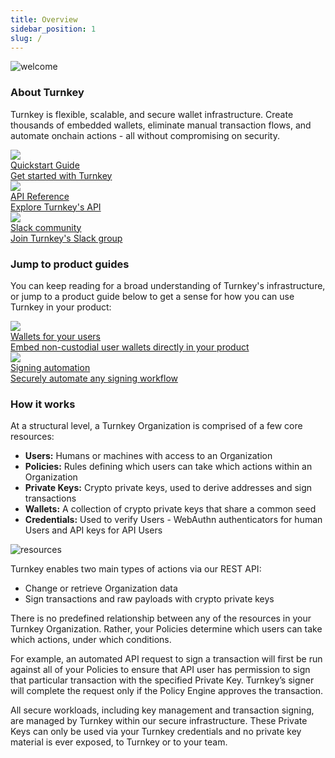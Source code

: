 ```yaml
---
title: Overview
sidebar_position: 1
slug: /
---
```


<img src="/img/diagrams/welcome_image.png" alt="welcome" />


### About Turnkey

Turnkey is flexible, scalable, and secure wallet infrastructure. Create thousands of embedded wallets, eliminate manual transaction flows, and automate onchain actions - all without compromising on security. 

<div class="overview-buttons">
  <a href="/getting-started/quickstart" class="overview-button">
    <img src="/img/icons/rocket-line.png" class="button-icon"/>
    <div class="button-text">
      <div class="button-header">Quickstart Guide</div>
      <div class="button-description">Get started with Turnkey</div>
    </div>
  </a>
  <a href="/api" class="overview-button">
    <img src="/img/icons/braces-fill.png" class="button-icon"/>
    <div class="button-text">
      <div class="button-header">API Reference</div>
      <div class="button-description">Explore Turnkey's API</div>
    </div>
  </a>
  <a href="https://join.slack.com/t/clubturnkey/shared_invite/zt-2837d2isy-gbH60kJ~XnXSSFHiqVOrqw" class="overview-button">
    <img src="/img/icons/chat-quote-line.png" class="button-icon"/>
    <div class="button-text">
      <div class="button-header">Slack community</div>
      <div class="button-description">Join Turnkey's Slack group</div>
    </div>
  </a>
</div>

### Jump to product guides 

You can keep reading for a broad understanding of Turnkey's infrastructure, or jump to a product guide below to get a sense for how you can use Turnkey in your product: 

<div class="overview-buttons">
  <a href="/getting-started/quickstart" class="overview-button">
    <img src="/img/icons/wallet-line.png" class="button-icon"/>
    <div class="button-text">
      <div class="button-header">Wallets for your users</div>
      <div class="button-description">Embed non-custodial user wallets directly in your product</div>
    </div>
  </a>
  <a href="/api" class="overview-button">
    <img src="/img/icons/settings-3-line.png" class="button-icon"/>
    <div class="button-text">
      <div class="button-header">Signing automation</div>
      <div class="button-description">Securely automate any signing workflow</div>
    </div>
  </a>
</div>

### How it works

At a structural level, a Turnkey Organization is comprised of a few core resources:

- <b>Users:</b> Humans or machines with access to an Organization
- <b>Policies:</b> Rules defining which users can take which actions within an Organization
- <b>Private Keys:</b> Crypto private keys, used to derive addresses and sign transactions
- <b>Wallets:</b> A collection of crypto private keys that share a common seed
- <b>Credentials:</b> Used to verify Users - WebAuthn authenticators for human Users and API keys for API Users

<p style={{textAlign: 'center'}}>
  <img
    src="/img/diagrams/resources.png"
    alt="resources"
    style={{ width: 500 }}
  />
</p>

Turnkey enables two main types of actions via our REST API:

- Change or retrieve Organization data
- Sign transactions and raw payloads with crypto private keys

There is no predefined relationship between any of the resources in your Turnkey Organization. Rather, your Policies determine which users can take which actions, under which conditions.

For example, an automated API request to sign a transaction will first be run against all of your Policies to ensure that API user has permission to sign that particular transaction with the specified Private Key. Turnkey’s signer will complete the request only if the Policy Engine approves the transaction.

All secure workloads, including key management and transaction signing, are managed by Turnkey within our secure infrastructure. These Private Keys can only be used via your Turnkey credentials and no private key material is ever exposed, to Turnkey or to your team.